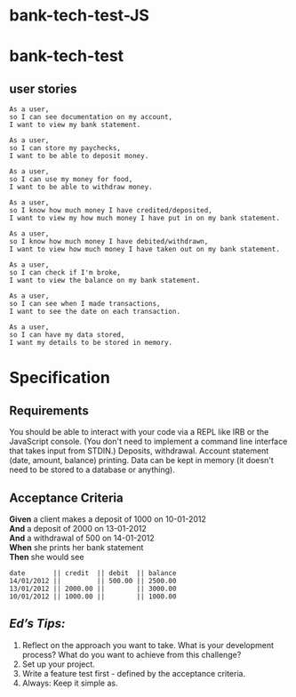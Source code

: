 # bank-tech-test-JS
# bank-tech-test
## user stories

```
As a user, 
so I can see documentation on my account, 
I want to view my bank statement.
```

```
As a user, 
so I can store my paychecks,
I want to be able to deposit money.
```

```
As a user, 
so I can use my money for food, 
I want to be able to withdraw money.
```

```
As a user,
so I know how much money I have credited/deposited,
I want to view my how much money I have put in on my bank statement.
```

```
As a user, 
so I know how much money I have debited/withdrawn, 
I want to view how much money I have taken out on my bank statement.
```

```
As a user,
so I can check if I'm broke, 
I want to view the balance on my bank statement. 
```

```
As a user, 
so I can see when I made transactions, 
I want to see the date on each transaction. 
```

```
As a user, 
so I can have my data stored, 
I want my details to be stored in memory.
```

# Specification 

## Requirements

You should be able to interact with your code via a REPL like IRB or the JavaScript console. (You don't need to implement a command line interface that takes input from STDIN.)
Deposits, withdrawal.
Account statement (date, amount, balance) printing.
Data can be kept in memory (it doesn't need to be stored to a database or anything).

## Acceptance Criteria 
**Given** a client makes a deposit of 1000 on 10-01-2012  
**And** a deposit of 2000 on 13-01-2012  
**And** a withdrawal of 500 on 14-01-2012  
**When** she prints her bank statement  
**Then** she would see
```
date       || credit  || debit  || balance
14/01/2012 ||         || 500.00 || 2500.00
13/01/2012 || 2000.00 ||        || 3000.00
10/01/2012 || 1000.00 ||        || 1000.00
```

## *Ed’s Tips:*
1. Reflect on the approach you want to take. What is your development process? What do you want to achieve from this challenge?
2. Set up your project.
3. Write a feature test first - defined by the acceptance criteria.
4. Always: Keep it simple as.

